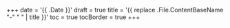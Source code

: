 +++
date = '{{ .Date }}'
draft = true
title = '{{ replace .File.ContentBaseName "-" " " | title }}'
toc = true
tocBorder = true
+++
